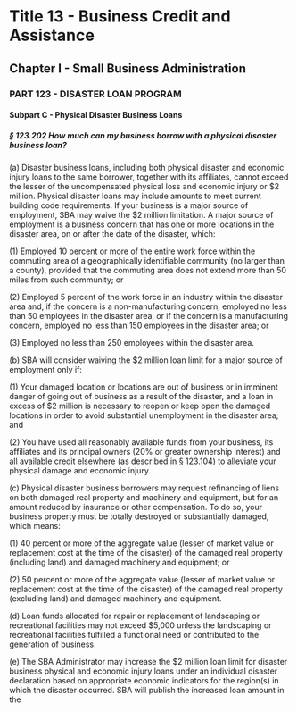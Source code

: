 
# Title 13 - Business Credit and Assistance
## Chapter I - Small Business Administration
### PART 123 - DISASTER LOAN PROGRAM
#### Subpart C - Physical Disaster Business Loans
##### § 123.202 How much can my business borrow with a physical disaster business loan?

(a) Disaster business loans, including both physical disaster and economic injury loans to the same borrower, together with its affiliates, cannot exceed the lesser of the uncompensated physical loss and economic injury or $2 million. Physical disaster loans may include amounts to meet current building code requirements. If your business is a major source of employment, SBA may waive the $2 million limitation. A major source of employment is a business concern that has one or more locations in the disaster area, on or after the date of the disaster, which:

(1) Employed 10 percent or more of the entire work force within the commuting area of a geographically identifiable community (no larger than a county), provided that the commuting area does not extend more than 50 miles from such community; or

(2) Employed 5 percent of the work force in an industry within the disaster area and, if the concern is a non-manufacturing concern, employed no less than 50 employees in the disaster area, or if the concern is a manufacturing concern, employed no less than 150 employees in the disaster area; or

(3) Employed no less than 250 employees within the disaster area.

(b) SBA will consider waiving the $2 million loan limit for a major source of employment only if:

(1) Your damaged location or locations are out of business or in imminent danger of going out of business as a result of the disaster, and a loan in excess of $2 million is necessary to reopen or keep open the damaged locations in order to avoid substantial unemployment in the disaster area; and

(2) You have used all reasonably available funds from your business, its affiliates and its principal owners (20% or greater ownership interest) and all available credit elsewhere (as described in § 123.104) to alleviate your physical damage and economic injury.

(c) Physical disaster business borrowers may request refinancing of liens on both damaged real property and machinery and equipment, but for an amount reduced by insurance or other compensation. To do so, your business property must be totally destroyed or substantially damaged, which means:

(1) 40 percent or more of the aggregate value (lesser of market value or replacement cost at the time of the disaster) of the damaged real property (including land) and damaged machinery and equipment; or

(2) 50 percent or more of the aggregate value (lesser of market value or replacement cost at the time of the disaster) of the damaged real property (excluding land) and damaged machinery and equipment.

(d) Loan funds allocated for repair or replacement of landscaping or recreational facilities may not exceed $5,000 unless the landscaping or recreational facilities fulfilled a functional need or contributed to the generation of business.

(e) The SBA Administrator may increase the $2 million loan limit for disaster business physical and economic injury loans under an individual disaster declaration based on appropriate economic indicators for the region(s) in which the disaster occurred. SBA will publish the increased loan amount in the
